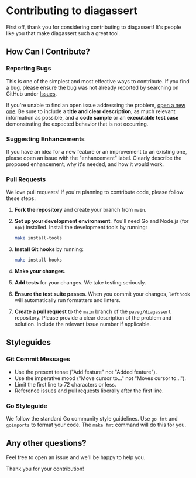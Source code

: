 # Contributing to diagassert

First off, thank you for considering contributing to diagassert! It's people
like you that make diagassert such a great tool.

## How Can I Contribute?

### Reporting Bugs

This is one of the simplest and most effective ways to contribute. If you find a
bug, please ensure the bug was not already reported by searching on GitHub under
[Issues](https://github.com/paveg/diagassert/issues).

If you're unable to find an open issue addressing the problem, [open a new
one](https://github.com/paveg/diagassert/issues/new). Be sure to include a
**title and clear description**, as much relevant information as possible, and a
**code sample** or an **executable test case** demonstrating the expected
behavior that is not occurring.

### Suggesting Enhancements

If you have an idea for a new feature or an improvement to an existing one,
please open an issue with the "enhancement" label. Clearly describe the proposed
enhancement, why it's needed, and how it would work.

### Pull Requests

We love pull requests! If you're planning to contribute code, please follow
these steps:

1. **Fork the repository** and create your branch from `main`.
2. **Set up your development environment**. You'll need Go and Node.js (for
   `npx`) installed. Install the development tools by running:

    ```sh
    make install-tools
    ```

3. **Install Git hooks** by running:

    ```sh
    make install-hooks
    ```

4. **Make your changes**.
5. **Add tests** for your changes. We take testing seriously.
6. **Ensure the test suite passes**. When you commit your changes, `lefthook`
   will automatically run formatters and linters.
7. **Create a pull request** to the `main` branch of the `paveg/diagassert`
   repository. Please provide a clear description of the problem and solution.
   Include the relevant issue number if applicable.

## Styleguides

### Git Commit Messages

- Use the present tense ("Add feature" not "Added feature").
- Use the imperative mood ("Move cursor to..." not "Moves cursor to...").
- Limit the first line to 72 characters or less.
- Reference issues and pull requests liberally after the first line.

### Go Styleguide

We follow the standard Go community style guidelines. Use `go fmt` and
`goimports` to format your code. The `make fmt` command will do this for you.

## Any other questions?

Feel free to open an issue and we'll be happy to help you.

Thank you for your contribution!
